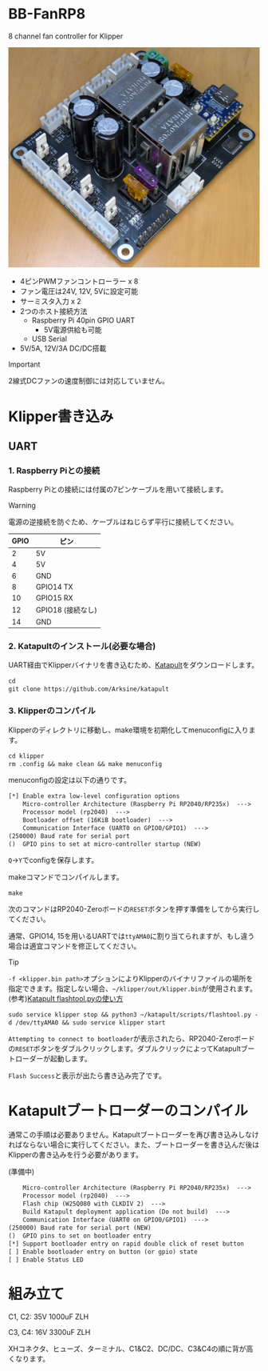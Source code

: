 # BB-FanRP8
8 channel fan controller for Klipper

![本体画像](Board/board_fig.jpg)

- 4ピンPWMファンコントローラー x 8
- ファン電圧は24V, 12V, 5Vに設定可能
- サーミスタ入力 x 2
- 2つのホスト接続方法
  - Raspberry Pi 40pin GPIO UART
    - 5V電源供給も可能
  - USB Serial
- 5V/5A, 12V/3A DC/DC搭載

> [!IMPORTANT]
> 2線式DCファンの速度制御には対応していません。

# Klipper書き込み
## UART
### 1. Raspberry Piとの接続
Raspberry Piとの接続には付属の7ピンケーブルを用いて接続します。

> [!WARNING]
> 電源の逆接続を防ぐため、ケーブルはねじらず平行に接続してください。

| GPIO | ピン |
|------|------|
| 2  | 5V |
| 4  | 5V |
| 6  | GND |
| 8  | GPIO14 TX |
| 10 | GPIO15 RX |
| 12 | GPIO18 (接続なし) |
| 14 | GND |

### 2. Katapultのインストール(必要な場合)
UART経由でKlipperバイナリを書き込むため、[Katapult](https://github.com/Arksine/katapult)をダウンロードします。
```
cd
git clone https://github.com/Arksine/katapult
```

### 3. Klipperのコンパイル
Klipperのディレクトリに移動し、make環境を初期化してmenuconfigに入ります。
```
cd klipper
rm .config && make clean && make menuconfig
```
menuconfigの設定は以下の通りです。
```
[*] Enable extra low-level configuration options
    Micro-controller Architecture (Raspberry Pi RP2040/RP235x)  --->
    Processor model (rp2040)  --->
    Bootloader offset (16KiB bootloader)  --->
    Communication Interface (UART0 on GPIO0/GPIO1)  --->
(250000) Baud rate for serial port
()  GPIO pins to set at micro-controller startup (NEW)
```
`Q`->`Y`でconfigを保存します。

makeコマンドでコンパイルします。
```
make
```

次のコマンドはRP2040-Zeroボードの`RESET`ボタンを押す準備をしてから実行してください。

通常、GPIO14, 15を用いるUARTでは`ttyAMA0`に割り当てられますが、もし違う場合は適宜コマンドを修正してください。
> [!TIP]
> `-f <klipper.bin path>`オプションによりKlipperのバイナリファイルの場所を指定できます。指定しない場合、`~/klipper/out/klipper.bin`が使用されます。(参考)[Katapult flashtool.pyの使い方](https://github.com/Arksine/katapult?tab=readme-ov-file#flash-tool-usage)
```
sudo service klipper stop && python3 ~/katapult/scripts/flashtool.py -d /dev/ttyAMA0 && sudo service klipper start
```
`Attempting to connect to bootloader`が表示されたら、RP2040-Zeroボードの`RESET`ボタンをダブルクリックします。ダブルクリックによってKatapultブートローダーが起動します。

`Flash Success`と表示が出たら書き込み完了です。

# Katapultブートローダーのコンパイル
通常この手順は必要ありません。Katapultブートローダーを再び書き込みしなければならない場合に実行してください。また、ブートローダーを書き込んだ後はKlipperの書き込みを行う必要があります。

(準備中)
```
    Micro-controller Architecture (Raspberry Pi RP2040/RP235x)  --->
    Processor model (rp2040)  --->
    Flash chip (W25Q080 with CLKDIV 2)  --->
    Build Katapult deployment application (Do not build)  --->
    Communication Interface (UART0 on GPIO0/GPIO1)  --->
(250000) Baud rate for serial port (NEW)
()  GPIO pins to set on bootloader entry
[*] Support bootloader entry on rapid double click of reset button
[ ] Enable bootloader entry on button (or gpio) state
[ ] Enable Status LED
```

# 組み立て
C1, C2: 35V 1000uF ZLH

C3, C4: 16V 3300uF ZLH

XHコネクタ、ヒューズ、ターミナル、C1&C2、DC/DC、C3&C4の順に背が高くなります。